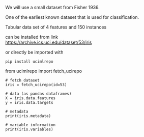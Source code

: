 We will use a small dataset from Fisher 1936.

One of the earliest known dataset that is used for classification.

Tabular data set of 4 features and 150 instances

can be installed from link  
https://archive.ics.uci.edu/dataset/53/iris

or directly be imported with

```
pip install ucimlrepo

```

from ucimlrepo import fetch_ucirepo

```
# fetch dataset
iris = fetch_ucirepo(id=53)

# data (as pandas dataframes)
X = iris.data.features
y = iris.data.targets

# metadata
print(iris.metadata)

# variable information
print(iris.variables)




```
